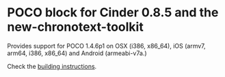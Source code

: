 POCO block for Cinder 0.8.5 and the new-chronotext-toolkit
====

Provides support for POCO 1.4.6p1 on OSX (i386, x86_64), iOS (armv7, arm64, i386, x86_64) and Android (armeabi-v7a.)

Check the [building instructions](../../wiki/Building-instructions).
